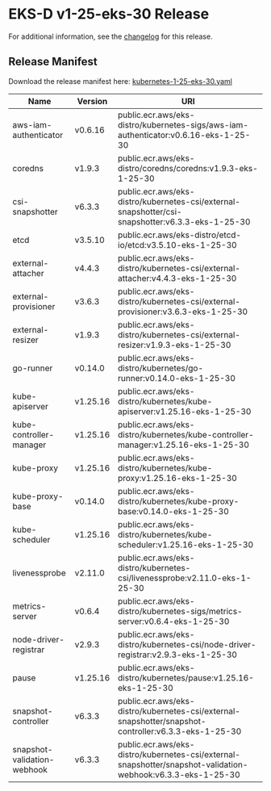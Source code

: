 # EKS-D v1-25-eks-30 Release

For additional information, see the [changelog](CHANGELOG-v1-25-eks-30.md) for this release.

## Release Manifest

Download the release manifest here: [kubernetes-1-25-eks-30.yaml](https://distro.eks.amazonaws.com/kubernetes-1-25/kubernetes-1-25-eks-30.yaml)

| Name | Version | URI |
|------|---------|-----|
| aws-iam-authenticator | v0.6.16 | public.ecr.aws/eks-distro/kubernetes-sigs/aws-iam-authenticator:v0.6.16-eks-1-25-30 |
| coredns | v1.9.3 | public.ecr.aws/eks-distro/coredns/coredns:v1.9.3-eks-1-25-30 |
| csi-snapshotter | v6.3.3 | public.ecr.aws/eks-distro/kubernetes-csi/external-snapshotter/csi-snapshotter:v6.3.3-eks-1-25-30 |
| etcd | v3.5.10 | public.ecr.aws/eks-distro/etcd-io/etcd:v3.5.10-eks-1-25-30 |
| external-attacher | v4.4.3 | public.ecr.aws/eks-distro/kubernetes-csi/external-attacher:v4.4.3-eks-1-25-30 |
| external-provisioner | v3.6.3 | public.ecr.aws/eks-distro/kubernetes-csi/external-provisioner:v3.6.3-eks-1-25-30 |
| external-resizer | v1.9.3 | public.ecr.aws/eks-distro/kubernetes-csi/external-resizer:v1.9.3-eks-1-25-30 |
| go-runner | v0.14.0 | public.ecr.aws/eks-distro/kubernetes/go-runner:v0.14.0-eks-1-25-30 |
| kube-apiserver | v1.25.16 | public.ecr.aws/eks-distro/kubernetes/kube-apiserver:v1.25.16-eks-1-25-30 |
| kube-controller-manager | v1.25.16 | public.ecr.aws/eks-distro/kubernetes/kube-controller-manager:v1.25.16-eks-1-25-30 |
| kube-proxy | v1.25.16 | public.ecr.aws/eks-distro/kubernetes/kube-proxy:v1.25.16-eks-1-25-30 |
| kube-proxy-base | v0.14.0 | public.ecr.aws/eks-distro/kubernetes/kube-proxy-base:v0.14.0-eks-1-25-30 |
| kube-scheduler | v1.25.16 | public.ecr.aws/eks-distro/kubernetes/kube-scheduler:v1.25.16-eks-1-25-30 |
| livenessprobe | v2.11.0 | public.ecr.aws/eks-distro/kubernetes-csi/livenessprobe:v2.11.0-eks-1-25-30 |
| metrics-server | v0.6.4 | public.ecr.aws/eks-distro/kubernetes-sigs/metrics-server:v0.6.4-eks-1-25-30 |
| node-driver-registrar | v2.9.3 | public.ecr.aws/eks-distro/kubernetes-csi/node-driver-registrar:v2.9.3-eks-1-25-30 |
| pause | v1.25.16 | public.ecr.aws/eks-distro/kubernetes/pause:v1.25.16-eks-1-25-30 |
| snapshot-controller | v6.3.3 | public.ecr.aws/eks-distro/kubernetes-csi/external-snapshotter/snapshot-controller:v6.3.3-eks-1-25-30 |
| snapshot-validation-webhook | v6.3.3 | public.ecr.aws/eks-distro/kubernetes-csi/external-snapshotter/snapshot-validation-webhook:v6.3.3-eks-1-25-30 |

